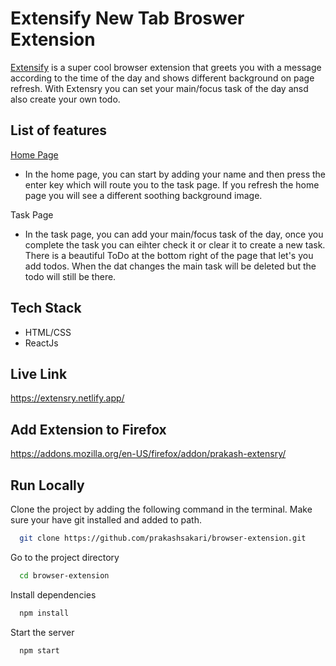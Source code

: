 # Extensify New Tab Broswer Extension

[Extensify](https://extensry.netlify.app/) is a super cool browser extension that greets you with a message according to the time of the day and shows different background on page refresh. With Extensry you can set your main/focus task of the day ansd also create your own todo.


## List of features
[Home Page](https://extensry.netlify.app/)
- In the home page, you can start by adding your name and then press the enter key which will route you to the task page. If you refresh the home page you will see a different soothing background image.

Task Page
-   In the task page, you can add your main/focus task of the day, once you complete the task you can eihter check it or clear it to create a new task. There is a beautiful ToDo at the bottom right of the page that let's you add todos. When the dat changes the main task will be deleted but the todo will still be there.


## Tech Stack

- HTML/CSS
- ReactJs

## Live Link

https://extensry.netlify.app/

## Add Extension to Firefox

https://addons.mozilla.org/en-US/firefox/addon/prakash-extensry/


## Run Locally

Clone the project by adding the following command in the terminal.
Make sure your have git installed and added to path.

```bash
  git clone https://github.com/prakashsakari/browser-extension.git
```

Go to the project directory

```bash
  cd browser-extension
```

Install dependencies

```bash
  npm install
```

Start the server

```bash
  npm start
```
